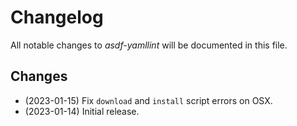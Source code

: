 # Changelog

All notable changes to _asdf-yamllint_ will be documented in this file.

## Changes

- (2023-01-15) Fix `download` and `install` script errors on OSX.
- (2023-01-14) Initial release.
